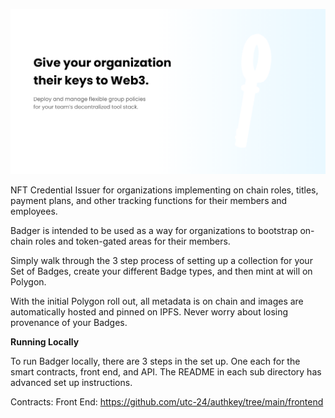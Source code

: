![opengraph](frontend/src/static/images/opengraph.png)

NFT Credential Issuer for organizations implementing on chain roles, titles, payment plans, and other tracking functions for their members and employees.

Badger is intended to be used as a way for organizations to bootstrap on-chain roles and token-gated areas for their members.

Simply walk through the 3 step process of setting up a collection for your Set of Badges, create your different Badge types, and then mint at will on Polygon.

With the initial Polygon roll out, all metadata is on chain and images are automatically hosted and pinned on IPFS. Never worry about losing provenance of your Badges.

**Running Locally**

To run Badger locally, there are 3 steps in the set up. One each for the smart contracts, front end, and API.
The README in each sub directory has advanced set up instructions.

Contracts: 
Front End: https://github.com/utc-24/authkey/tree/main/frontend

